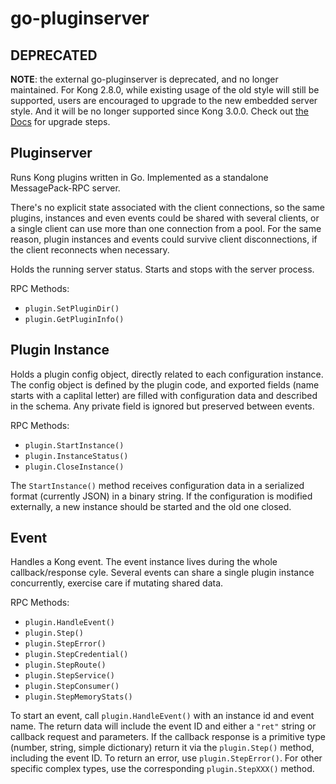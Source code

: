 go-pluginserver
===

DEPRECATED
---

**NOTE**: the external go-pluginserver is deprecated, and no longer maintained. 
For Kong 2.8.0, while existing usage of the old style will still be supported,
users are encouraged to upgrade to the new embedded server style.
And it will be no longer supported since Kong 3.0.0. Check out [the Docs](https://docs.konghq.com/gateway/latest/reference/external-plugins/#updating-from-legacy-to-embedded-server-style) for upgrade steps.

Pluginserver
--

Runs Kong plugins written in Go.  Implemented as a standalone MessagePack-RPC server.

There's no explicit state associated with the client connections, so the same plugins,
instances and even events could be shared with several clients, or a single client can
use more than one connection from a pool.  For the same reason, plugin instances and
events could survive client disconnections, if the client reconnects when necessary.

Holds the running server status.  Starts and stops with the server process.

RPC Methods:

 - `plugin.SetPluginDir()`
 - `plugin.GetPluginInfo()`

Plugin Instance
--

Holds a plugin config object, directly related to each configuration instance.  The config object
is defined by the plugin code, and exported fields (name starts with a caplital letter) are filled
with configuration data and described in the schema.  Any private field is ignored but preserved
between events.

RPC Methods:

 - `plugin.StartInstance()`
 - `plugin.InstanceStatus()`
 - `plugin.CloseInstance()`

The `StartInstance()` method receives configuration data in a serialized format (currently JSON)
in a binary string.  If the configuration is modified externally, a new instance should be started
and the old one closed.

Event
--

Handles a Kong event.  The event instance lives during the whole callback/response cyle.
Several events can share a single plugin instance concurrently, exercise care if mutating
shared data.

RPC Methods:

 - `plugin.HandleEvent()`
 - `plugin.Step()`
 - `plugin.StepError()`
 - `plugin.StepCredential()`
 - `plugin.StepRoute()`
 - `plugin.StepService()`
 - `plugin.StepConsumer()`
 - `plugin.StepMemoryStats()`

To start an event, call `plugin.HandleEvent()` with an instance id and event name.  The return data
will include the event ID and either a `"ret"` string or callback request and parameters.  If the
callback response is a primitive type (number, string, simple dictionary) return it via the
`plugin.Step()` method, including the event ID.  To return an error, use `plugin.StepError()`.
For other specific complex types, use the corresponding `plugin.StepXXX()` method.
